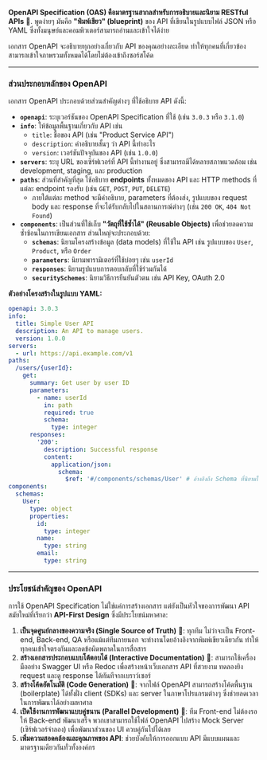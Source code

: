 **OpenAPI Specification (OAS) คือมาตรฐานสากลสำหรับการอธิบายและนิยาม RESTful APIs** 📝. พูดง่ายๆ มันคือ **"พิมพ์เขียว" (blueprint)** ของ API ที่เขียนในรูปแบบไฟล์ JSON หรือ YAML ซึ่งทั้งมนุษย์และคอมพิวเตอร์สามารถอ่านและเข้าใจได้ง่าย

เอกสาร OpenAPI จะอธิบายทุกอย่างเกี่ยวกับ API ของคุณอย่างละเอียด ทำให้ทุกคนที่เกี่ยวข้องสามารถเข้าใจภาพรวมทั้งหมดได้โดยไม่ต้องเข้าถึงซอร์สโค้ด

-----


### ส่วนประกอบหลักของ OpenAPI

เอกสาร OpenAPI ประกอบด้วยส่วนสำคัญต่างๆ ที่ใช้อธิบาย API ดังนี้:

  * **`openapi`**: ระบุเวอร์ชันของ OpenAPI Specification ที่ใช้ (เช่น `3.0.3` หรือ `3.1.0`)
  * **`info`**: ให้ข้อมูลพื้นฐานเกี่ยวกับ API เช่น
      * `title`: ชื่อของ API (เช่น "Product Service API")
      * `description`: คำอธิบายสั้นๆ ว่า API นี้ทำอะไร
      * `version`: เวอร์ชันปัจจุบันของ API (เช่น `1.0.0`)
  * **`servers`**: ระบุ URL ของเซิร์ฟเวอร์ที่ API นี้ทำงานอยู่ ซึ่งสามารถมีได้หลายสภาพแวดล้อม เช่น development, staging, และ production
  * **`paths`**: ส่วนที่สำคัญที่สุด ใช้อธิบาย **endpoints** ทั้งหมดของ API และ HTTP methods ที่แต่ละ endpoint รองรับ (เช่น `GET`, `POST`, `PUT`, `DELETE`)
      * ภายใต้แต่ละ method จะมีคำอธิบาย, parameters ที่ต้องส่ง, รูปแบบของ request body และ response ที่จะได้รับกลับไปในสถานการณ์ต่างๆ (เช่น `200 OK`, `404 Not Found`)
  * **`components`**: เป็นส่วนที่ใช้เก็บ **"วัตถุที่ใช้ซ้ำได้" (Reusable Objects)** เพื่อช่วยลดความซ้ำซ้อนในการเขียนเอกสาร ส่วนใหญ่จะประกอบด้วย:
      * **`schemas`**: นิยามโครงสร้างข้อมูล (data models) ที่ใช้ใน API เช่น รูปแบบของ `User`, `Product`, หรือ `Order`
      * **`parameters`**: นิยามพารามิเตอร์ที่ใช้บ่อยๆ เช่น `userId`
      * **`responses`**: นิยามรูปแบบการตอบกลับที่ใช้ร่วมกันได้
      * **`securitySchemes`**: นิยามวิธีการยืนยันตัวตน เช่น API Key, OAuth 2.0

**ตัวอย่างโครงสร้างในรูปแบบ YAML:**

```yaml
openapi: 3.0.3
info:
  title: Simple User API
  description: An API to manage users.
  version: 1.0.0
servers:
  - url: https://api.example.com/v1
paths:
  /users/{userId}:
    get:
      summary: Get user by user ID
      parameters:
        - name: userId
          in: path
          required: true
          schema:
            type: integer
      responses:
        '200':
          description: Successful response
          content:
            application/json:
              schema:
                $ref: '#/components/schemas/User' # อ้างอิงถึง Schema ที่นิยามไว้
components:
  schemas:
    User:
      type: object
      properties:
        id:
          type: integer
        name:
          type: string
        email:
          type: string
```

-----

### ประโยชน์สำคัญของ OpenAPI

การใช้ OpenAPI Specification ไม่ใช่แค่การสร้างเอกสาร แต่ยังเป็นหัวใจของการพัฒนา API สมัยใหม่ที่เรียกว่า **API-First Design** ซึ่งมีประโยชน์มหาศาล:

1.  **เป็นจุดศูนย์กลางของความจริง (Single Source of Truth)** 🤝: ทุกทีม ไม่ว่าจะเป็น Front-end, Back-end, QA หรือแม้แต่ทีมภายนอก จะทำงานโดยอ้างอิงจากพิมพ์เขียวเดียวกัน ทำให้ทุกคนเข้าใจตรงกันและลดข้อผิดพลาดในการสื่อสาร
2.  **สร้างเอกสารประกอบแบบโต้ตอบได้ (Interactive Documentation)** 📖: สามารถใช้เครื่องมืออย่าง Swagger UI หรือ Redoc เพื่อสร้างหน้าเว็บเอกสาร API ที่สวยงาม ทดลองยิง request และดู response ได้ทันทีจากเบราว์เซอร์
3.  **สร้างโค้ดอัตโนมัติ (Code Generation)** 🤖: จากไฟล์ OpenAPI สามารถสร้างโค้ดพื้นฐาน (boilerplate) ได้ทั้งฝั่ง client (SDKs) และ server ในภาษาโปรแกรมต่างๆ ซึ่งช่วยลดเวลาในการพัฒนาได้อย่างมหาศาล
4.  **เปิดใช้งานการพัฒนาแบบคู่ขนาน (Parallel Development)** 🚀: ทีม Front-end ไม่ต้องรอให้ Back-end พัฒนาเสร็จ พวกเขาสามารถใช้ไฟล์ OpenAPI ไปสร้าง Mock Server (เซิร์ฟเวอร์จำลอง) เพื่อพัฒนาส่วนของ UI ควบคู่กันไปได้เลย
5.  **เพิ่มความสอดคล้องและคุณภาพของ API**: ช่วยบังคับให้การออกแบบ API มีแบบแผนและมาตรฐานเดียวกันทั่วทั้งองค์กร